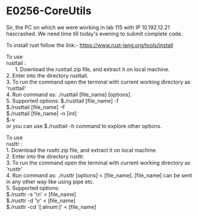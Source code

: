 # E0256-CoreUtils
Sir, the PC on which we were working in lab 115 with IP 10.192.12.21 hascrashed. We need time till today's evening to submit complete code.

To install rust follow the link:- https://www.rust-lang.org/tools/install<br />

To use<br /> 
rusttail :<br />
	&nbsp;&nbsp;&nbsp;&nbsp;&nbsp;&nbsp;1. Download the rusttail.zip file, and extract it on local machine.<br />
	2. Enter into the directory rusttail.<br />
	3. To run the command open the terminal with current working directory as 'rusttail'<br />
	4. Run command as: ./rusttail [file_name] [options].<br />
	5. Supported options: $./rusttail [file_name] -f  <br />
	$./rusttail [file_name] -F<br />
                        $./rusttail [file_name] -n [int]<br />
			$-v<br />
			or you can use $./rusttail -h command to explore other options. <br />
				

To use<br />
rusttr : <br />
	1. Download the rusttr.zip file, and extract it on local machine.<br />
	2. Enter into the directory rusttr.<br />
	3. To run the command open the terminal with current working directory as 'rusttr'<br />
	4. Run command as: ./rusttr [options] < [file_name]. [file_name] can be sent in any other way like using pipe etc.<br />
	5. Supported options:<br />
                       $./rusttr -s '\n' < [file_name]<br />
                       $./rusttr -d '\r' < [file_name]<br />
                       $./rusttr -cd '[:alnum:]' < [file_name]<br />



